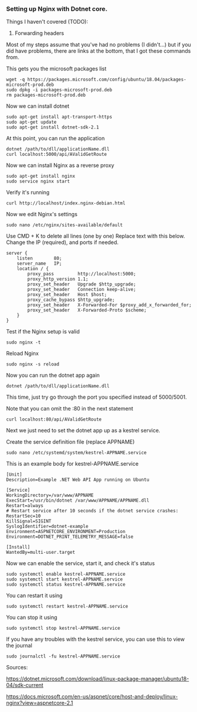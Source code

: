 ### Setting up Nginx with Dotnet core.

Things I haven't covered (TODO):

1. Forwarding headers


Most of my steps assume that you've had no problems (I didn't...) but if you did have problems, there are links at the bottom, that I got these commands from.

This gets you the microsoft packages list
```
wget -q https://packages.microsoft.com/config/ubuntu/18.04/packages-microsoft-prod.deb
sudo dpkg -i packages-microsoft-prod.deb
rm packages-microsoft-prod.deb
```
Now we can install dotnet
```
sudo apt-get install apt-transport-https
sudo apt-get update
sudo apt-get install dotnet-sdk-2.1
```
At this point, you can run the application
```
dotnet /path/to/dll/applicationName.dll
curl localhost:5000/api/AValidGetRoute
```
Now we can install Nginx as a reverse proxy
```
sudo apt-get install nginx
sudo service nginx start
```
Verify it's running
```
curl http://localhost/index.nginx-debian.html
```
Now we edit Nginx's settings
```
sudo nano /etc/nginx/sites-available/default
```
Use CMD + K to delete all lines (one by one)
Replace text with this below. Change the IP (required), and ports if needed.
```
server {
    listen        80;
    server_name   IP;
    location / {
        proxy_pass         http://localhost:5000;
        proxy_http_version 1.1;
        proxy_set_header   Upgrade $http_upgrade;
        proxy_set_header   Connection keep-alive;
        proxy_set_header   Host $host;
        proxy_cache_bypass $http_upgrade;
        proxy_set_header   X-Forwarded-For $proxy_add_x_forwarded_for;
        proxy_set_header   X-Forwarded-Proto $scheme;
    }
}
```
Test if the Nginx setup is valid
```
sudo nginx -t
```
Reload Nginx
```
sudo nginx -s reload
```
Now you can run the dotnet app again
```
dotnet /path/to/dll/applicationName.dll
```
This time, just try go through the port you specified instead of 5000/5001.

Note that you can omit the :80 in the next statement
```
curl localhost:80/api/AValidGetRoute
```
Next we just need to set the dotnet app up as a kestrel service.

Create the service definition file (replace APPNAME)
```
sudo nano /etc/systemd/system/kestrel-APPNAME.service
```
This is an example body for kestrel-APPNAME.service
```
[Unit]
Description=Example .NET Web API App running on Ubuntu

[Service]
WorkingDirectory=/var/www/APPNAME
ExecStart=/usr/bin/dotnet /var/www/APPNAME/APPNAME.dll
Restart=always
# Restart service after 10 seconds if the dotnet service crashes:
RestartSec=10
KillSignal=SIGINT
SyslogIdentifier=dotnet-example
Environment=ASPNETCORE_ENVIRONMENT=Production
Environment=DOTNET_PRINT_TELEMETRY_MESSAGE=false

[Install]
WantedBy=multi-user.target

```
Now we can enable the service, start it, and check it's status
```
sudo systemctl enable kestrel-APPNAME.service
sudo systemctl start kestrel-APPNAME.service
sudo systemctl status kestrel-APPNAME.service
```
You can restart it using
```
sudo systemctl restart kestrel-APPNAME.service
```
You can stop it using
```
sudo systemctl stop kestrel-APPNAME.service
```

If you have any troubles with the kestrel service, you can use this to view the journal
```
sudo journalctl -fu kestrel-APPNAME.service
```


Sources:

https://dotnet.microsoft.com/download/linux-package-manager/ubuntu18-04/sdk-current

https://docs.microsoft.com/en-us/aspnet/core/host-and-deploy/linux-nginx?view=aspnetcore-2.1